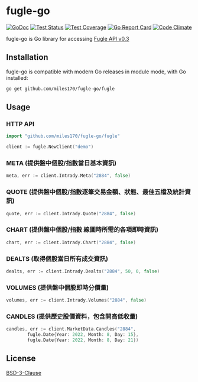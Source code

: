 # fugle-go

[![GoDoc](https://img.shields.io/static/v1?label=godoc&message=reference&color=blue)](https://pkg.go.dev/github.com/miles170/fugle-go/fugle)
[![Test Status](https://github.com/miles170/fugle-go/workflows/tests/badge.svg)](https://github.com/miles170/fugle-go/actions?query=workflow%3Atests)
[![Test Coverage](https://codecov.io/gh/miles170/fugle-go/branch/main/graph/badge.svg)](https://codecov.io/gh/miles170/fugle-go)
[![Go Report Card](https://goreportcard.com/badge/github.com/miles170/fugle-go)](https://goreportcard.com/report/github.com/miles170/fugle-go)
[![Code Climate](https://codeclimate.com/github/miles170/fugle-go/badges/gpa.svg)](https://codeclimate.com/github/miles170/fugle-go)

fugle-go is Go library for accessing [Fugle API v0.3](https://developer.fugle.tw/docs/data/intro)

## Installation

fugle-go is compatible with modern Go releases in module mode, with Go installed:

```bash
go get github.com/miles170/fugle-go/fugle
```

## Usage

### HTTP API

```go
import "github.com/miles170/fugle-go/fugle"

client := fugle.NewClient("demo")
```

### META (提供盤中個股/指數當日基本資訊)

```go
meta, err := client.Intrady.Meta("2884", false)
```

### QUOTE (提供盤中個股/指數逐筆交易金額、狀態、最佳五檔及統計資訊)

```go
quote, err := client.Intrady.Quote("2884", false)
```

### CHART (提供盤中個股/指數 線圖時所需的各項即時資訊)

```go
chart, err := client.Intrady.Chart("2884", false)
```

### DEALTS (取得個股當日所有成交資訊)

```go
dealts, err := client.Intrady.Dealts("2884", 50, 0, false)
```

### VOLUMES (提供盤中個股即時分價量)

```go
volumes, err := client.Intrady.Volumes("2884", false)
```

### CANDLES (提供歷史股價資料，包含開高低收量)

```go
candles, err := client.MarketData.Candles("2884",
		fugle.Date{Year: 2022, Month: 8, Day: 15},
		fugle.Date{Year: 2022, Month: 8, Day: 21})
```

## License

[BSD-3-Clause](LICENSE)
